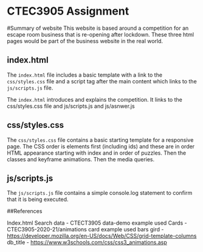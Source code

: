 # CTEC3905 Assignment

#Summary of website
This website is based around a competition for an escape room business that is re-opening after lockdown. These three html pages would be part of the business website in the real world.  

## index.html

The `index.html` file includes a basic template with a link to the `css/styles.css` file and a script tag after the main content which links to the `js/scripts.js` file.

The `index.html` introduces and explains the competition. It links to the css/styles.css file and js/scripts.js and js/asnwer.js

## css/styles.css

The `css/styles.css` file contains a basic starting template for a responsive page. The CSS order is elements first (including ids) and  these are in order HTML appearance starting with index and in order of puzzles. Then the classes and keyframe animations. Then the media queries.

## js/scripts.js

The `js/scripts.js` file contains a simple console.log statement to confirm that it is being executed.

##References

Index.html
Search data -  CTECT3905 data-demo example used
Cards - CTEC3905-2020-21/animations card example used
bars gird - https://developer.mozilla.org/en-US/docs/Web/CSS/grid-template-columns
db_title  - https://www.w3schools.com/css/css3_animations.asp
